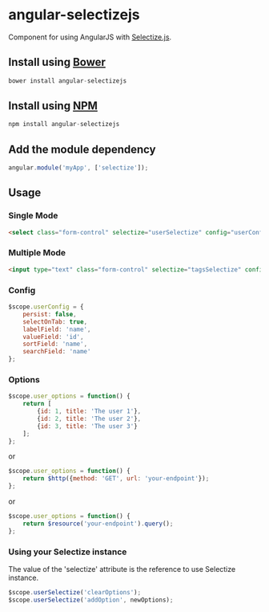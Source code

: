 # angular-selectizejs

Component for using AngularJS with [Selectize.js](https://brianreavis.github.io/selectize.js/).


## Install using [Bower](http://bower.io/)

```javascript
bower install angular-selectizejs
```

## Install using [NPM](https://www.npmjs.com/)

```javascript
npm install angular-selectizejs
```

## Add the module dependency

```javascript
angular.module('myApp', ['selectize']);
```


## Usage

### Single Mode

```html
<select class="form-control" selectize="userSelectize" config="userConfig" options="user_options()" ng-model="user.id"></select>
```

### Multiple Mode

```html
<input type="text" class="form-control" selectize="tagsSelectize" config="tagsConfig" options="tags_options()" ng-model="tags" />
```

### Config

```javascript
$scope.userConfig = {
    persist: false,
    selectOnTab: true,
    labelField: 'name',
    valueField: 'id',
    sortField: 'name',
    searchField: 'name'
};
```

### Options

```javascript
$scope.user_options = function() {
    return [
        {id: 1, title: 'The user 1'},
        {id: 2, title: 'The user 2'},
        {id: 3, title: 'The user 3'}
    ];
};
```

or

```javascript
$scope.user_options = function() {
    return $http({method: 'GET', url: 'your-endpoint'});
};
```

or

```javascript
$scope.user_options = function() {
    return $resource('your-endpoint').query();
};
```

### Using your Selectize instance

The value of the 'selectize' attribute is the reference to use Selectize instance.

```javascript
$scope.userSelectize('clearOptions');
$scope.userSelectize('addOption', newOptions);
```
